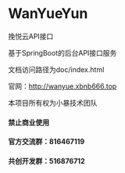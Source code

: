 # WanYueYun
挽悦云API接口

基于SpringBoot的后台API接口服务

文档访问路径为doc/index.html

官网：http://wanyue.xbnb666.top

本项目所有权为小暴技术团队

#### 禁止商业使用

#### 官方交流群：816467119
#### 共创开发群：516876712
